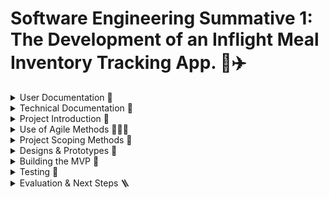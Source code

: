 # Software Engineering Summative 1: The Development of an Inflight Meal Inventory Tracking App. 🍔✈️

<details>
<summary>User Documentation 📲</summary>
<br>
  
 ## Getting Started

  Please Click [here](https://elliemartin12.github.io/SE-Sum-1/) To Access The Application

  To log in, please use the following credentials:

  **Username: John_Smith**
  
  **Password: HelloBA123**

  How to use the app:
  1. Click the link log in with the above credentials
  2. View the current inventory of each meal type on the given flight
  3. When a customer orders a meal, click it to decrease its inventory
  4. Monitor stock levels via the colour-coded indicators.

  Please watch the video below for a demo on how to use this app: 
![GIF](https://github.com/EllieMartin12/SE-Sum-1/blob/main/assets/App%20Demo.gif)

  ## App Features
  1. A User Log-in Page
  2. A Meal Inventory Tracking View

 ## Requirements
 When using the app, please ensure you are viewing on your desktop or mobile and have an internet connection. 

 ## Troubleshooting
 Problem: "The app layout looks broken!"
 Solution: Please ensure you are viewing in Google Chrome 

 ## FAQs
 **Q: Where can I give you my feedback?**
 A: Simply click on the feedback form link in the app to log your comments, and we will respond shortly 😊

</details>
  
<details>
<summary>Technical Documentation 🔧</summary>
<br>

## Project Structure
The repository comprises of the following key components:

- **`assets/`:** Directory containing all images and GIFs
  
**Login Page**
- **`index.html`:** HTML code for login page

- **`index.css`:** CSS code for login page

- **`index.js`:** JavaScript code for login page

- **`index.test.js`:** JavaScript code to test functionality of login page

**Dashboard Page**
- **`dashboard.html`:** HTML code for dashboard 

- **`dashboard.css`:** CSS code for dashboard 

- **`dashboard.js`:** JavaScript code for dashboard 

- **`dashboard.test.js`** JavaScript code to test functionality of dashboard

  ## Set Up

  **Prequisites**:
  - Node.js v16 or later
  - npm
  - Jest
    
  To set up the project locally:

  1. **Clone the Repository**
     
     ```bash
     git clone https://github.com/EllieMartin12/SE-Sum-1.git
     ```
  2. **Install Dependencies**

     ```bash
     npm install
     npm install --save-dev jest
     ```
  

  ## Testing
  This project uses Jest for unit testing, specified in `package.json`. To run the unit tests:

  ```bash
  npm test
  ```

</details>
  

<details>
<summary>Project Introduction 📝 </summary>
<br>
The oligopolistic nature of the modern airline industry intensifies competition amongst its most dominant firms, making them interdependent on one another, and bringing about the need for strategic behaviour. As various airlines fly the same routes, product differentiation can only occur via customer experience. Hence, in such an environment, it’s crucial to maintain a high customer satisfaction (CSAT) to not only increase customer retention but to improve brand image, attracting new customers and increasing the airlines market power. Subsequently, establishing loyalty in customers enables a shift towards more inelastic prices, further increasing revenue. 

One aspect of customer experience requiring improvement is catering. Whilst the meals themselves consistently receive high feedback, the coordination of service on board is poor. Currently, cabin crew manually check which meals are on offer, and the abundance of each, creating opportunity for miscounting and miscommunication between colleagues. Too often are passengers promised meals which are out of stock, served cold food, or not had options explained clearly. 

Consequently, this project aims to develop an app that’ll enable cabin crew to view and edit real-time meal inventory statuses. With stock levels available at a glance, the need to consult colleagues or rummage through trolleys is eliminated. This will empower them to offer meal choices with greater accuracy, ensuring they can uphold their commitments to passengers, and serve more people faster, boosting CSAT for the airline. 
</details>

<details>
<summary>Use of Agile Methods 🏃‍♀️‍➡️ </summary>
<br>
The agile philosophy is the ability to create and respond to change. This approach was formally introduced in 2001 with the creation of the symbolic Agile Manifesto, which emphasises flexibility, collaboration and iterative progress. 

Agile techniques have been hugely successful in the software development industry, revolutionising project delivery. By fostering collaboration, adaptability and faster times-to-market, companies worldwide are experiencing enhanced productivity and customer satisfaction. This widespread adoption of the technique underscores agile’s effectiveness in driving innovation, helping companies establish a competitive edge. 

Hence, for this project, I’ll be embracing the agile framework to help produce a more user-centric solution, within a culture of teamwork and continuous user feedback. Unlike the traditional waterfall approach, agile’s iterative nature ensures incremental delivery of value, providing a simple, immediate solution that’ll be iteratively improved. Meanwhile, the value from a more linear approach is delayed until it’s end – a risk that could be costly if this final product has misaligned deliverables with the stakeholders.

To implement agile principles in the project, I have utilised GitHub as a project management tool. Here, project workload is broken down into manageable tickets (issues). These issues have then been logged into sprints, providing a structured timeline for the project. By planning value delivery at the end of each sprint, I can ensure the project remains focused. Issues are also tracked via KanBan boards, providing a visual representation of task progression. In the workplace, this maintains transparency and clarity across the team, allowing bottlenecks to be clearly identified and stakeholders to remain updated on the apps progress. 

Below is an example of a retrospective carried out at the end of sprint 1.  This creates space to reflect on progress, discuss working habits and set targets for the next sprint. All of which continuously shape the team into more efficient software developers, and hence leads to the production of a more successful product.
</details>
  
<details>
<summary>Project Scoping Methods 🧐 </summary>
<br>
Design thinking is a user-centred approach to innovation that establishes effective business models by focusing on the needs of people. These methods allow developers a deep understanding to the needs and challenges their stakeholders face, sparking creative solutions in early stages of design, and resulting in a highly functional product. Adopting this approach for the meal inventory app ensures the design is supplemented by a mindset that’ll constantly assess its viability. 

In particular, design thinking involves empathising with stakeholders to understand their workflows, habits and frustrations. Hence, following some user research, the image below portrays an empathy map. This collaborative visualisation articulates our target user’s (cabin crew) environment, which can be mapped to formulate the requirements of our app, and aid future decision making: 

![Meal Inventory App - Project Scoping: EMPATHY MAP](https://github.com/user-attachments/assets/bb7bc84d-9c31-4929-a737-e8bec288d5a3)
_**Figure 1:** An empathy map created in Miro. A link to the Miro Board can be found here:_ [View Miro Board](https://miro.com/app/board/uXjVLyuCzXA=/?share_link_id=371914488981)

As shown, the app’s target persona manages numerous responsibilities, from ensuring safety and security to delivering exceptional customer service, all within a tight, crowded workspace. The fast-paced, noisy environment, coupled with the pressure of customer demands, could easily overwhelm crew members, complicating tasks like meal inventory tracking or communicating with colleagues. 

In the ideation phase, these pains and gains translate into key requirements for the app: it must be simple, intuitive and stress-free to use, seamlessly synchronising across devices to reduce reliance on verbal communication amongst staff. Insights from the empathy map further highlight the priority of these requirements, outlined in the diagram below: 

![Meal Inventory App - Project Scoping: PROJECT REQUIREMENTS](assets/Meal%20Inventory%20App%20-%20Project%20Scoping%20PROJECT%20REQUIREMENTS.jpeg)
_**Figure 2:** The functional and non-functional requirements of the project, as identified from the empathy map findings, prioritised (created in Miro). A link to the Miro Board can be found here:_ [View Miro Board](https://miro.com/app/board/uXjVLyuCzXA=/?share_link_id=371914488981)

We can conclude the highest priority is to deliver an app with a simple inventory view, and editing functionality. Next, the focus should shift to enhancing the usability and accessibility through colour coding, visualisations and multi-language support. In the long term, the app brings potential to expand its audience to include caterers and managers in the airline, offering insights into product demand. This would enable the company to make informed decisions about supplier partnerships and meal loading quantities, better aligning onboard availability to passenger preferences. These improvements would not only minimise waste – supporting the airline's net carbon zero sustainability goal, but also enhance customer satisfaction and retention. 

These requirements are structured using a Now, Next, Later framework, offering clear expectations, success criteria, and a roadmap for the project’s future development. This also helps shape the components of each sprint when project planning: 

![Meal Inventory App - Project Scoping: NOW NEXT LATER](assets/Meal%20Inventory%20App%20-%20Project%20Scoping%20NOW%20NEXT%20LATER.jpeg)
_**Figure 3:** A 'Now, Next, Later' visual to portray how and when the  prioritised requirements for the app will be met (created in Miro). A link to the Miro Board can be found here:_ [View Miro Board](https://miro.com/app/board/uXjVLyuCzXA=/?share_link_id=371914488981)
</details>
  
<details>
<summary>Designs & Prototypes 🎨</summary>
<br>
Design bridges the gap between conceptual ideas and functional application. Physical models such as mock-ups and prototypes allow developers to visualise and test their ideas before building the final product. This not only facilitates valuable user feedback, but also mitigates the risk of investing extensive resources into a design that may prove unsuccessful. 
Therefore, I first took initial ideas and sketched a low-fidelity prototype. This isn’t faithful to details of the look, feel and behaviour of the app, but rather gives a high-level abstract view of the intended design, which (at this point) is subject to change: 

![Lo-fi Design](https://github.com/EllieMartin12/SE-Sum-1/blob/EllieMartin12-Prototype/LO-FI%20Design.jpg) 


_**Figure 4:** An initial, low fidelity sketch of the app._

As shown, the low-fi design indicates a clear, user-friendly design. Equipped with a straightforward login page, the app will then transition to an inventory tracker where meal counts are logically and visually shown. The use of colours helps differentiate between meals, enhancing usability, whilst pie charts allow data to be interpreted at a glance.

After presenting this sketch to stakeholders and receiving positive feedback, I progressed to creating a more high-fidelity wireframe using Figma (Figure 5). This tool delivers an interactive, digital prototype, enabling me to reach a high degree of precision that aligns with the functional objectives of the app. By stimulating user experience (UX), developers are provided with a clear vision of the end goal throughout the coding process, whilst stakeholders can explore and evaluate how the final product will behave and respond to their inputs, fostering a deeper understanding and stronger alignment with user expectations.

![Figma Screen](https://github.com/user-attachments/assets/af938082-93b7-4713-8d5a-4e42110211c1)
_**Figure 5:** A high fidelity prototype of the app, developed in Figma. A Link to this design can be found here:_ [View Figma Design ](https://www.figma.com/proto/4e4nEptFLp7OykTWSjwz27/SE-Summative-1?node-id=601-9&t=YuXhqKT2aP9C4IYl-1)

As illustrated, multiple views have been designed to showcase the apps appearance and functionality, meeting many of the goals outlined above. 

1. The login page includes fields for the username and password, with serval variants to simulate how these text boxes will dynamically appear at different stages of the UX. Additionally, the login page features a “Change Language” button which, when clicked, opens a language selector pop-up, catering for the worldwide placement of cabin crew. For users encountering login difficulties, a call-to-action button directs them to a form to report issues (Figure 6). 

<img width="529" alt="image" src="https://github.com/user-attachments/assets/2d5478dc-4fc2-4c1c-a570-d7e9fb1ede20" />

_**Figure 6:** To improve user experience, a form has been created where cabin crew can log issues they're experiencing, particularly with logging in. To view the form, click here:_ [View Issue Tracking Form](https://forms.office.com/Pages/ResponsePage.aspx?id=gcLuqKOqrk2sm5o5i5IV5yjSGYWQRBdPi8-BeaKCHhZURTUxT0EzQ0swODdGUEtSVkk4NzNTNkYzUS4u)

2. Upon logging in, the dashboard provides an intuitive overview of meal inventory, aligned with common reading habits. Content is arranged in order of decreasing significance, guiding the viewers’ attention towards the most critical information, and hence allowing crew to easily scan and interpret the data quickly (a key requirement for our ‘on-the-go’, busy persona). E.g., key information such as date and flight number are prominently displayed at the top, allowing crew to ensure the app is up-to-date. The rest of the content includes example meal options which’ll be expressed as clickable buttons to automatically subtract one from inventory. Inventory levels are then displayed in large, bold numbers, with a green-red colour scheme that visually reflects remaining quantities.

3. To enhance accessibility, the dashboard will include a colour vision deficiency (CVD) mode, activated via the “CVD Friendly” button. This inclusivity ensures the app is usable and effective for all users, regardless of visual impairments. 

4. Building on the low-fi design, this prototype introduces a third view, containing functionality for users to add inventory, addressing the scenario in which additional meals are loaded unexpectedly, or crew mistakenly miscount inventory. On this page, users will also be able to seamlessly switch between flights (updating the app with each shift). Finally, a feedback link at the bottom provides an avenue for crew to share their ideas, insights and criticisms, encouraging continuous improvement, and ensuring the app remains user-centric throughout its development (utilising the design thinking approach) (Figure 7). 

<img width="496" alt="image" src="https://github.com/user-attachments/assets/d79f447b-092c-4507-a331-d3dfdba0ba04" />

_**Figure 7:** A vital part of the iterative development process is continuous feeddback. Hence, the prototype includes a form where users can express their likes and dislikes on the product. To view the form, click here:_ [View Feedback Form](https://forms.office.com/Pages/ResponsePage.aspx?id=gcLuqKOqrk2sm5o5i5IV5yjSGYWQRBdPi8-BeaKCHhZUMldFRlVZUzdZTVBXMFI0S1MzUTdIRzBLTy4u)

Using Figma’s previewing ability, the following GIF demonstrates the app prototype, displaying how the final product will appear on mobiles: 

![GIF](https://github.com/EllieMartin12/SE-Sum-1/blob/EllieMartin12-Prototype/Figma%20Design%20x1.5.gif)

_**Figure 8:** A GIF demonstration of the Apps Prototype. To view this in video form (which is also slightly slower), please click here:_ [DropBox Link to Video](https://www.dropbox.com/scl/fi/dmtddlj5gvi7umy6c5ta6/App-Prototype-Demo-Figma.mov?rlkey=ghj9ta90h2gkjdgs95zsftwl3&st=f7d4qckz&dl=0)

This prototype acts as a tangible platform for testing and refining functionality, setting a solid foundation for the successful launch of the application. Without which, we risk misaligned visions, poor usability, and wasted time and costs to the company. 
</details>
  
<details>
<summary>Building the MVP 🚀</summary>
<br>
  
  ### What is the MVP?
  
This is the minimum viable product: the simplest version of the app possible, that’ll attract users and add business value. By leveraging insights gained through the empathy and project scoping phases above, the features of the MVP could be defined. Hence, this would simply consist of a log in page (with a company-wide log in), as well as the ability to view and decrease inventory of meals on board a particular flight. In future iterations, the app will evolve to become more inclusive and insightful by scaling to more flights, storing data to be used for corporate insights, and adding additional functionality as outlined by the "Next" and "Later" sections of the framework above.

### Coding Process

Firstly, I wrote the CSS and HTML for the user-log in page. Each of these are foundational building blocks to any web app: HTML gives the structure and content of the view, whilst CSS makes the app more visually appealing by defining its style. Next, Javascript is used to make the app more dynamic and functional. Here, I added user authentication and user interaction handling (e.g., ensuring buttons are clickable and login details are processed). I chose a modular approach to ease the debugging and maintainability of the code later on: 

First, valid credentials are defined, and an event listener is added to handle the submission process, ensuring a smooth UX:
```
function setupLogin(formElement) {
  // Define valid credentials
  const validUsername = "John_Smith";
  const validPassword = "HelloBA123";

  formElement.addEventListener("submit", function (event) {
      event.preventDefault();
      console.log("Form submitted");
```

The code then trims any whitespace and logs the username and password for testing purposes:
```
/ Get user inputs, trimming any whitespace
      const username = document.getElementById("username").value.trim();
      const password = document.getElementById("password").value.trim();
      console.log("Username:", username); // Log the username input
      console.log("Password:", password); // Log the password input
```

Next, a helper function ‘validateCredentials’ encapsulates the logic for checking the username and password against the predefined valid ones. This function returns a Boolean variable to indicate if the user entered the correct details, and an error message should it be necessary.
```
// Call the validate credentials function, along with the user inputs
      const validationResult = validateCredentials(username, password, validUsername, validPassword);
      
      // Log validation result
      console.log("Validation Result:", validationResult);
```

Error handling is a vital part of the development process to ensure clarity for the user, maintaining a user-centric approach to building the app. Hence, I used DOM manipulation to then display targeted error messages, and inform the user of a successful login:
```
// Handle validation results:
      // If valid, alert the user 'login successful' and redirect to dashboard view
      if (validationResult.isValid) {
          alert("Login successful!");
          window.location.href = "dashboard.html"; // Redirect to dashboard
      } else {
          // If invalid, show the corresponding error message
          if (validationResult.errorMessage === "Invalid username") {
              document.getElementById("usernameError").innerText = validationResult.errorMessage;
              document.getElementById("usernameError").style.display = "block";
          } else if (validationResult.errorMessage === "Invalid password") {
              document.getElementById("passwordError").innerText = validationResult.errorMessage;
              document.getElementById("passwordError").style.display = "block";
          } else {
              document.getElementById("credentialsError").innerText = validationResult.errorMessage;
              document.getElementById("credentialsError").style.display = "block";
          }
          console.log(validationResult.errorMessage); // Log error message
      }
```

![Final Log in Page](https://github.com/user-attachments/assets/4f728530-d77c-47e2-8a93-fe0116352296)
_**Figure 9:** The Finished Log in Page For The MVP_

Once security was in place, focus shifted towards building a basic inventory tracker. Figure 10 indicates how several iterations of the interface were built. The first included several bugs such as a fixed date and lack of styling, whilst the second brought colour, better fulfilling the requirements of the app. The final version builds upon the MVP by starting to include some 'Medium' priority requirements (e.g. a feedback form and colour-changing numbers). Again, a modular approach was taken to aid readbility and foster potential collaboration. 
![image](https://github.com/user-attachments/assets/af5b979a-1f95-493e-9291-5e3398010aee)
_**Figure 10:** The incremental development of the dashboard view_

Firstly, the `setCurrentDate` function ensures the current date is always displayed at the top of the page using the `toLocaleDateString()` method. 
```
function setCurrentDate(dateElement) {
    const currentDate = new Date();
    const options = { weekday: 'long', day: 'numeric', month: 'long', year: 'numeric' };
    dateElement.textContent = currentDate.toLocaleDateString('en-UK', options);
}
```

Next, an example meal inventory is hard coded: something that’ll need to be made more robust when scaling to more flights. 

```
let chickenCount = 6;
let spaghettiCount = 11;
```

The `updateMealCount` function then handles user interaction when clicking on a meal, ensuring the inventory decreases by 1. If the count reaches 0, the button is then disabled via `disableButton`:
```
function updateMealCount(mealType, countElement, buttonElement) {
    let count = mealType === 'chicken' ? chickenCount : spaghettiCount;

    if (count > 0) {
        count--; // Decrement the count

        // Update the count based on the meal type
        if (mealType === 'chicken') {
            chickenCount = count;
        } else {
            spaghettiCount = count;
        }

        // Update the text content of the count element
        countElement.textContent = count;

        // Set the color based on the count
        setColourBasedOnCount(countElement, count);

        // Disable button if count reaches zero
        if (count === 0) {
            disableButton(buttonElement);
        }
    }
}

// 4. CREATE A FUNCTION TO DISABLE THE BUTTON WHEN THE MEAL COUNT REACHES ZERO
function disableButton(buttonElement) {
    buttonElement.disabled = true;
    buttonElement.style.backgroundColor = '#ccc';
    buttonElement.style.cursor = 'not-allowed';
}
```

The `setColourBasedOnCount` function then adjusts the colour of the number dyanaimcally, using a gradient from green (to indicate high inventory) to red (low inventory). These colours give users a visual cue about how many meals are left, further improving UX. 

```
function setColourBasedOnCount(countElement, count) {
    // Define thresholds
    const maxCount = 15; // Maximum count

    // Calculate the color based on the count
    const green = Math.round((count / maxCount) * 255); // Calculate green value
    const red = Math.round(((maxCount - count) / maxCount) * 255); // Calculate red value
    const orange = Math.round(((count - 5) / 5) * 255); // Calculate orange value for mid count

    // Set the color based on the thresholds
    if (count > 10) { // Green
        countElement.style.color = `rgb(0, ${green}, 0)`; // Green to yellow
    } else if (count > 5) { // Orange
        countElement.style.color = `rgb(${red}, ${orange}, 0)`; // Orange
    } else { // Red
        countElement.style.color = `rgb(${red}, 0, 0)`; // Red
    }
}
```

Finally, the `initialiseDashboard` function is used to call all functions, tieing everything together:

```
function initialiseDashboard(dateElement, chickenBtn, spaghettiBtn, chickenCountElement, spaghettiCountElement) {
    setCurrentDate(dateElement);

    // Set initial colors based on the initial counts
    setColourBasedOnCount(chickenCountElement, chickenCount);
    setColourBasedOnCount(spaghettiCountElement, spaghettiCount);

    chickenBtn.addEventListener('click', () => {
        console.log('Chicken button clicked'); // Debugging log
        updateMealCount('chicken', chickenCountElement, chickenBtn);
    });
    spaghettiBtn.addEventListener('click', () => {
        console.log('Spaghetti button clicked'); // Debugging log
        updateMealCount('spaghetti', spaghettiCountElement, spaghettiBtn);
    });
}
```
</details>
  
<details>
<summary>Testing 🧪</summary>
<br>
Testing is a critical phase of the software development lifecycle (SDLC), serving as the backbone for delivering high-quality, reliable and maintainable applications. It ensures the app performs as intended, aliging with its functional and non-functional requirements, whilst also checking the code is of high standard, adhering to best practices. This minimises the risks of creating an inefficient app, wasting resources and harming the airline’s reputation. 

Utilising Test-Driven Development (TDD) principles using Jest enabled a more iterative and agile workflow. Hence, app development, unit test creation and refactoring formed a cycle that outputted a reliable and robust codebase, which can be smoothly scaled to house more flights in future iterations. 

Firstly, I conducted static analysis to eliminate unused variables, neaten syntax and add comments: all of which will enable the code to reach a higher degree of reusability and developer confidence. Next, I leveraged unit tests to simulate various real-world scenarios, verifying edge cases and ensuring the functionality of each page behaved as expected. By continuously running these tests, I could make incremental changes confidently, knowing existing features could remain unaffected. 

### Login Page Unit Tests

1. A simple smoke test confirms Jest is operational:

```
test("basic test", () => {
    expect(2 + 6).toBe(8);
});
```

2. The following tests validate the functionality of the login page, ensuring the credential validation function adheres to expectations. Several combinations of correct and incorrect usernames and passwords are tested to minimise future unexpected behaviour, as well as guarantee security assurance. As an airline, maintaining security is paramount to avoid malicious exploitations.

```
/* 2. TESTING POSSIBLE INPUT USERNAMES AND PASSWORDS */

// Import the function to test from index.js
const { validateCredentials } = require("./index.js");

// Test 1: Ensure that the valid username and password work
test("Valid Username & Password", () => {
    const { isValid, errorMessage } = validateCredentials("John_Smith", "HelloBA123", "John_Smith", "HelloBA123");
    expect(isValid).toBe(true);
    expect(errorMessage).toBe("");
});

// Test 3: Check an invalid password doesn't work, despite the correct username
test("Invalid Username", () => {
    const { isValid, errorMessage } = validateCredentials("wrongUsername", "HelloBA123", "John_Smith", "HelloBA123");
    expect(isValid).toBe(false);
    expect(errorMessage).toBe("Invalid Username or Password");
});

// Test 3: Check an invalid password doesn't work, despite the correct username
test("Invalid Password", () => {
    const { isValid, errorMessage } = validateCredentials("John_Smith", "wrongPassword", "John_Smith", "HelloBA123");
    expect(isValid).toBe(false);
    expect(errorMessage).toBe("Invalid Username or Password");
});

// Test 4: Ensure that the credential validation is case sensitive
test("Lower Case Credentials", () => {
    const { isValid, errorMessage } = validateCredentials("john_smith", "HelloBA123", "John_Smith", "HelloBA123");
    expect(isValid).toBe(false);
    expect(errorMessage).toBe("Invalid Username or Password");
});
```

### Dashboard Page Unit Tests

1. Another smoke test:
```
   test("basic test", () => {
    expect(2 + 6).toBe(8);
});
```

2. This test validates the `setCurrentDate` function. An accurate, well displayed date boosts UX, installing trust in app data.
```
test("Correct Date Displayed", () => {
        // Create a mock element for the date
        const mockDateElement = { textContent: "" };
        // Call the function with the mocked element
        setCurrentDate(mockDateElement);

        // Get today's date in the expected format
        const currentDate = new Date();
        const options = { weekday: 'long', day: 'numeric', month: 'long', year: 'numeric' };
        const expectedDate = currentDate.toLocaleDateString('en-UK', options);

        // Validate if the date was returned correctly
        expect(mockDateElement.textContent).toBe(expectedDate);
    });
```

 3. Validate `updateMealCount` function, which dynamically manages meal inventory. Here, I check the meal count decreases each time the functions triggered (when the button is clicked). It also checks the button is only disabled when count reaches 0, and that colours correctly change to grant visual feedback to users. 

```
test("Update Meal Count - Chicken", () => {
        // Mock elements for count and button
        const mockCountElement = { 
            textContent: "6", 
            style: {} // Add a style object here
        };
        const mockButtonElement = { 
            disabled: false, 
            style: { backgroundColor: "", cursor: "" } 
        };
    
        // Call the function with mocked elements
        updateMealCount('chicken', mockCountElement, mockButtonElement);
    
        // Verify the count is decremented
        expect(mockCountElement.textContent).toBe(5); // Note: textContent should be a string
        // Verify the button is still enabled
        expect(mockButtonElement.disabled).toBe(false);
    
        // Verify the color has been set based on the count
        expect(mockCountElement.style.color).toBe("rgb(170, 0, 0)"); // Adjust this value based on the expected color
    });
```

  This comprehensive testing stratedgy ensures the app's core functionality is reliable and secure, producing a seamless UX for stakeholders. As the app continues development, several additional tests could be implemented to maintain its efficiency. For example, stress and load testing and evaluate the apps performance during high traffic, as well as integration testing to establish the apps capability of live-updates. 

### Assessing Accessibility
Utilising Lighthouse, I can also test the accessibility of the MVP. Figure 11 displays both views have scored highly, yet could possess higher contrasting colours to better comply with WCAG standards (producing a CVD friendly view is planned for future sprints). 

![Lighthouse for Login](https://github.com/EllieMartin12/SE-Sum-1/blob/main/assets/Lighthouse%20Accessiblity%20Score%20(LogIn).jpg)
![Lighthouse for Dashboard](https://github.com/EllieMartin12/SE-Sum-1/blob/main/assets/Lighthouse%20Accessibility%20Score%20(Dashboard).jpg)
_**Figure 11:** Lighthouse has granted the user login page an accessibility score of 91/100, and the dashboard view 90/100._

</details>

<details>
<summary>Evaluation & Next Steps 🪜 </summary>
<br>

</details>




